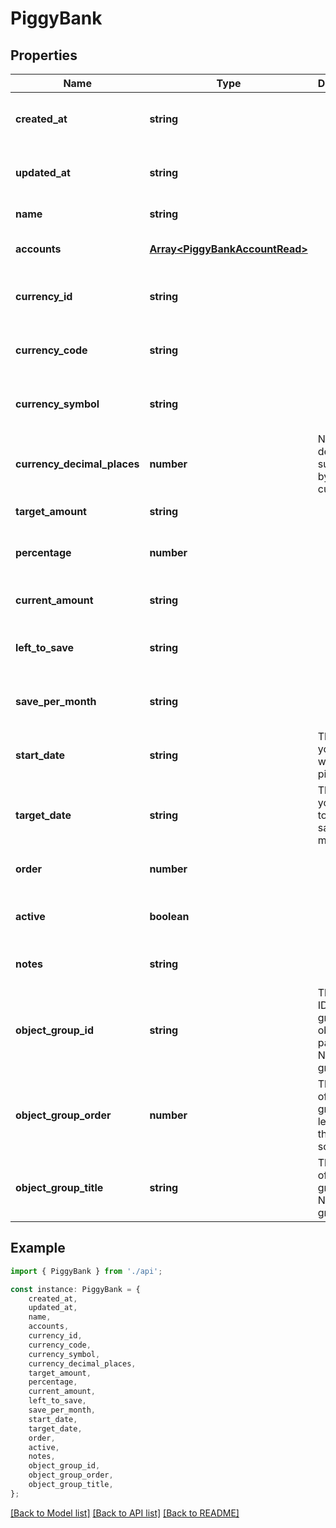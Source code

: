# PiggyBank


## Properties

Name | Type | Description | Notes
------------ | ------------- | ------------- | -------------
**created_at** | **string** |  | [optional] [readonly] [default to undefined]
**updated_at** | **string** |  | [optional] [readonly] [default to undefined]
**name** | **string** |  | [default to undefined]
**accounts** | [**Array&lt;PiggyBankAccountRead&gt;**](PiggyBankAccountRead.md) |  | [optional] [default to undefined]
**currency_id** | **string** |  | [optional] [readonly] [default to undefined]
**currency_code** | **string** |  | [optional] [readonly] [default to undefined]
**currency_symbol** | **string** |  | [optional] [readonly] [default to undefined]
**currency_decimal_places** | **number** | Number of decimals supported by the currency | [optional] [readonly] [default to undefined]
**target_amount** | **string** |  | [default to undefined]
**percentage** | **number** |  | [optional] [readonly] [default to undefined]
**current_amount** | **string** |  | [optional] [default to undefined]
**left_to_save** | **string** |  | [optional] [readonly] [default to undefined]
**save_per_month** | **string** |  | [optional] [readonly] [default to undefined]
**start_date** | **string** | The date you started with this piggy bank. | [optional] [default to undefined]
**target_date** | **string** | The date you intend to finish saving money. | [optional] [default to undefined]
**order** | **number** |  | [optional] [default to undefined]
**active** | **boolean** |  | [optional] [readonly] [default to undefined]
**notes** | **string** |  | [optional] [default to undefined]
**object_group_id** | **string** | The group ID of the group this object is part of. NULL if no group. | [optional] [default to undefined]
**object_group_order** | **number** | The order of the group. At least 1, for the highest sorting. | [optional] [readonly] [default to undefined]
**object_group_title** | **string** | The name of the group. NULL if no group. | [optional] [default to undefined]

## Example

```typescript
import { PiggyBank } from './api';

const instance: PiggyBank = {
    created_at,
    updated_at,
    name,
    accounts,
    currency_id,
    currency_code,
    currency_symbol,
    currency_decimal_places,
    target_amount,
    percentage,
    current_amount,
    left_to_save,
    save_per_month,
    start_date,
    target_date,
    order,
    active,
    notes,
    object_group_id,
    object_group_order,
    object_group_title,
};
```

[[Back to Model list]](../README.md#documentation-for-models) [[Back to API list]](../README.md#documentation-for-api-endpoints) [[Back to README]](../README.md)
